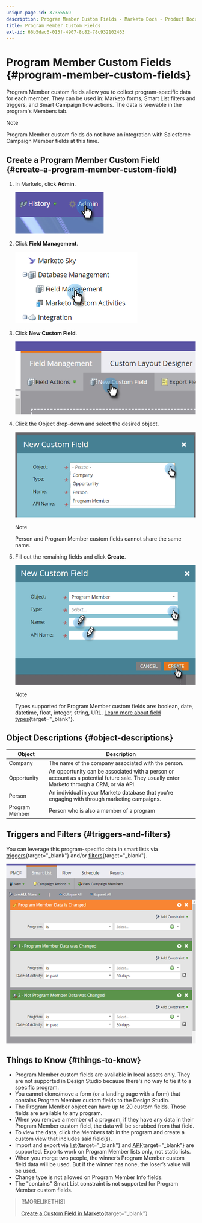 ```yaml
---
unique-page-id: 37355569
description: Program Member Custom Fields - Marketo Docs - Product Documentation
title: Program Member Custom Fields
exl-id: 66b5dac6-015f-4907-8c82-78c932102463
---
```

# Program Member Custom Fields {#program-member-custom-fields}

Program Member custom fields allow you to collect program-specific data for each member. They can be used in: Marketo forms, Smart List filters and triggers, and Smart Campaign flow actions. The data is viewable in the program's Members tab.

>[!NOTE]
>
>Program Member custom fields do not have an integration with Salesforce Campaign Member fields at this time.

## Create a Program Member Custom Field {#create-a-program-member-custom-field}

1. In Marketo, click **Admin**.

   ![](assets/one.png)

1. Click **Field Management**.

   ![](assets/two.png)

1. Click **New Custom Field**.

   ![](assets/three.png)

1. Click the Object drop-down and select the desired object.

   ![](assets/four.png)

   >[!NOTE]
   >
   >Person and Program Member custom fields cannot share the same name.

1. Fill out the remaining fields and click **Create**.

   ![](assets/five.png)

   >[!NOTE]
   >
   >Types supported for Program Member custom fields are: boolean, date, datetime, float, integer, string, URL. [Learn more about field types](/help/marketo/product-docs/administration/field-management/custom-field-type-glossary.md){target="_blank"}.

## Object Descriptions {#object-descriptions}

| Object |Description |
|---|---|
| Company |The name of the company associated with the person. |
| Opportunity |An opportunity can be associated with a person or account as a potential future sale. They usually enter Marketo through a CRM, or via API. |
| Person |An individual in your Marketo database that you're engaging with through marketing campaigns. |
| Program Member |Person who is also a member of a program |

## Triggers and Filters {#triggers-and-filters}

You can leverage this program-specific data in smart lists via [triggers](/help/marketo/product-docs/core-marketo-concepts/smart-campaigns/creating-a-smart-campaign/define-smart-list-for-smart-campaign-trigger.md){target="_blank"} and/or [filters](/help/marketo/product-docs/core-marketo-concepts/smart-lists-and-static-lists/creating-a-smart-list/find-and-add-filters-to-a-smart-list.md){target="_blank"}.

![](assets/six.png)

## Things to Know {#things-to-know}

* Program Member custom fields are available in local assets only. They are not supported in Design Studio because there's no way to tie it to a specific program.
* You cannot clone/move a form (or a landing page with a form) that contains Program Member custom fields to the Design Studio.
* The Program Member object can have up to 20 custom fields. Those fields are available to any program.
* When you remove a member of a program, if they have any data in their Program Member custom field, the data will be scrubbed from that field.
* To view the data, click the Members tab in the program and create a custom view that includes said field(s).
* Import and export via [list](/help/marketo/getting-started/quick-wins/import-a-list-of-people.md){target="_blank"} and [API](https://developers.marketo.com/){target="_blank"} are supported. Exports work on Program Member lists only, not static lists.
* When you merge two people, the winner’s Program Member custom field data will be used. But if the winner has none, the loser’s value will be used.
* Change type is not allowed on Program Member Info fields.
* The "contains" Smart List constraint is not supported for Program Member custom fields.

>[!MORELIKETHIS]
>
>[Create a Custom Field in Marketo](/help/marketo/product-docs/administration/field-management/create-a-custom-field-in-marketo.md){target="_blank"}
